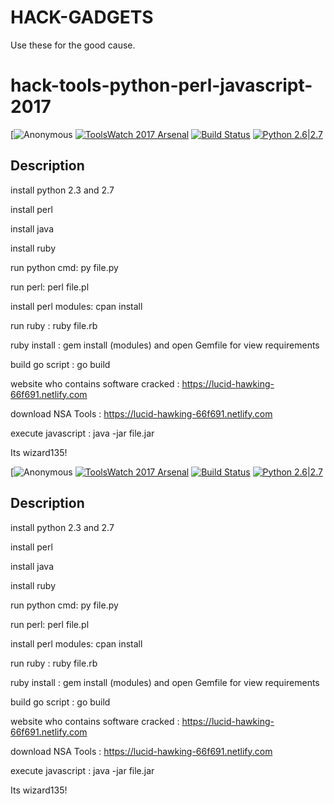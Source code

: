 
# HACK-GADGETS
Use these for the good cause.
# hack-tools-python-perl-javascript-2017

[![Anonymous](https://i.pinimg.com/236x/80/11/d1/8011d144a7c106c936cc2778531c9589--anonymous.jpg?b=t) 
[![ToolsWatch 2017 Arsenal](https://rawgithub.com/toolswatch/badges/master/arsenal/2017.svg)](https://www.blackhat.com/us-17/arsenal/schedule/index.html#yasuo-7909)
 [![Build Status](https://api.travis-ci.org/sqlmapproject/sqlmap.svg?branch=master)](https://api.travis-ci.org/sqlmapproject/sqlmap)
 [![Python 2.6|2.7](https://img.shields.io/badge/python-2.6|2.7-yellow.svg)](https://www.python.org/)

 ## Description

install python 2.3 and 2.7

install perl

install java

install ruby

run python cmd: py file.py

run perl: perl file.pl

install perl modules: cpan install

run ruby : ruby file.rb

ruby install : gem install (modules) and open Gemfile for view requirements

build go script : go build

website who contains software cracked : https://lucid-hawking-66f691.netlify.com

download NSA Tools : https://lucid-hawking-66f691.netlify.com


execute javascript : java -jar file.jar

Its wizard135!

[![Anonymous](https://i.pinimg.com/236x/80/11/d1/8011d144a7c106c936cc2778531c9589--anonymous.jpg?b=t) 
[![ToolsWatch 2017 Arsenal](https://rawgithub.com/toolswatch/badges/master/arsenal/2017.svg)](https://www.blackhat.com/us-17/arsenal/schedule/index.html#yasuo-7909)
 [![Build Status](https://api.travis-ci.org/sqlmapproject/sqlmap.svg?branch=master)](https://api.travis-ci.org/sqlmapproject/sqlmap)
 [![Python 2.6|2.7](https://img.shields.io/badge/python-2.6|2.7-yellow.svg)](https://www.python.org/)

 ## Description

install python 2.3 and 2.7

install perl

install java

install ruby

run python cmd: py file.py

run perl: perl file.pl

install perl modules: cpan install

run ruby : ruby file.rb

ruby install : gem install (modules) and open Gemfile for view requirements

build go script : go build

website who contains software cracked : https://lucid-hawking-66f691.netlify.com

download NSA Tools : https://lucid-hawking-66f691.netlify.com


execute javascript : java -jar file.jar

Its wizard135!
